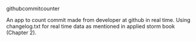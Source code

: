 githubcommitcounter

An app to count commit made from developer at github in real time. Using changelog.txt for real time data as mentioned in applied storm book (Chapter 2).

